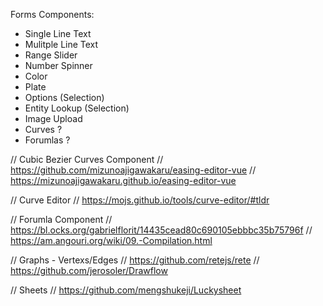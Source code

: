 Forms Components:
- Single Line Text
- Mulitple Line Text
- Range Slider
- Number Spinner
- Color
- Plate
- Options (Selection)
- Entity Lookup (Selection)
- Image Upload
- Curves ?
- Forumlas ?

// Cubic Bezier Curves Component 
// https://github.com/mizunoajigawakaru/easing-editor-vue
// https://mizunoajigawakaru.github.io/easing-editor-vue

// Curve Editor
// https://mojs.github.io/tools/curve-editor/#tldr

// Forumla Component
// https://bl.ocks.org/gabrielflorit/14435cead80c690105ebbbc35b75796f
// https://am.angouri.org/wiki/09.-Compilation.html

// Graphs - Vertexs/Edges
// https://github.com/retejs/rete
// https://github.com/jerosoler/Drawflow

// Sheets
// https://github.com/mengshukeji/Luckysheet